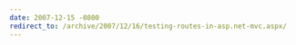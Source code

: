 ```yaml
---
date: 2007-12-15 -0800
redirect_to: /archive/2007/12/16/testing-routes-in-asp.net-mvc.aspx/
---
```

